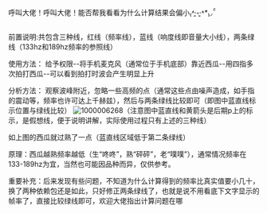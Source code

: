 呼叫大佬！呼叫大佬！能否帮我看看为什么计算结果会偏小₍˄·͈༝·͈˄*₎◞ ̑̑

前置说明:共包含三种线，红线（频率线），蓝线（响度线即音量大小线），两条绿线（133hz和189hz频率的参照线）

使用方法：
给予权限--将手机麦克风（通常位于手机底部）靠近西瓜--用四指多次拍打西瓜--可以看到拍打时波会产生明显上升

分析方法：
观察波峰附近，忽略一些高频的点（通常这些点由噪声造成，如手指的震动等，频率也许可达上千赫兹），然后与两条绿线比较即可（即图中蓝直线标示位置与绿线比较）
![1000006268](https://github.com/user-attachments/assets/d64cc0c2-ff49-45e0-9c0f-f265f70b26cf)（注意图中蓝直线和黄箭头是后期p上的标示，是假想线，便于说明讲解，实际使用过程只有上述的三种线）

如上图的西瓜就过熟了一点（蓝直线区域低于第二条绿线）

原理：西瓜越熟频率越低（生“咚咚”，熟“砰砰”，老“噗噗”），通常情况频率在133-189hz为宜，当然也可能因品种而异，仅供参考。

重要补充：后来发现有些问题，不知道为什么计算得到的频率比真实值要小几十，换了两种依赖包还是如此，只好修正两条绿线了，也就是说不用看底下文字显示的帧率了，直接比较绿线即可，欢迎大佬指出计算问题在哪
